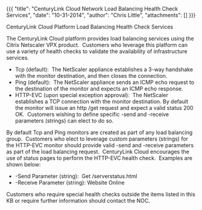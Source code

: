 {{{
  "title": "CenturyLink Cloud Network Load Balancing Health Check Services",
  "date": "10-31-2014",
  "author": "Chris Little",
  "attachments": []
}}}

CenturyLink Cloud Platform Load Balancing Health Check Services
<p>The CenturyLink Cloud platform provides load balancing services using the Citrix Netscaler VPX product. &nbsp;Customers who leverage this platform can use a variety of health checks to validate the availability of infrastructure services.</p>
<ul>
  <li>Tcp (default): &nbsp;The NetScaler appliance establishes a 3-way handshake with the monitor destination, and then closes the connection.</li>
  <li>Ping (default): &nbsp;The NetScaler appliance sends an ICMP echo request to the destination of the monitor and expects an ICMP echo response.</li>
  <li>HTTP-EVC (upon special exception approval): &nbsp;The NetScaler establishes a TCP connection with the monitor destination. By default the monitor will issue an http /get request and expect a valid status 200 OK. &nbsp;Customers wishing to define specific
    -send and -receive parameters (strings) can elect to do so. &nbsp; &nbsp;</li>
</ul>
<p>By default Tcp and Ping monitors are created as part of any load balancing group. &nbsp;Customers who elect to leverage custom parameters (strings) for the HTTP-EVC monitor should provide valid -send and -receive parameters as part of the load balancing
  request. &nbsp;CenturyLink Cloud encourages the use of status pages to perform the HTTP-EVC health check. &nbsp;Examples are shown below:</p>
<ul>
  <li>-Send Parameter (string): &nbsp;Get /serverstatus.html&nbsp;</li>
  <li>-Receive Parameter (string): Website Online</li>
</ul>
<p>Customers who require special health checks outside the items listed in this KB or require further information should contact the NOC.</p>